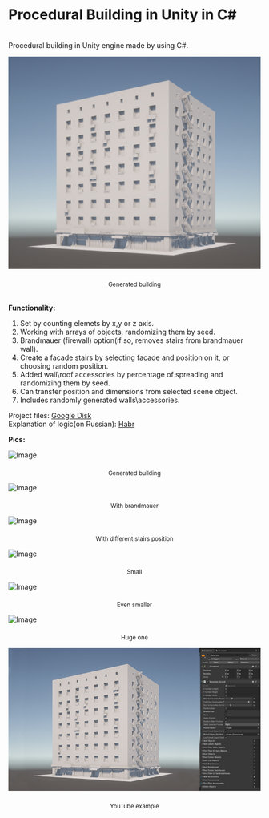 # Procedural Building in Unity in C#
<br> Procedural building in Unity engine made by using C#.
<br>

![Image](https://github.com/VladimirKobranov/ProceduralBuildingUnity/blob/main/Pics/Build_pic.png)
<p align="center">
<sub>Generated building </sub>
</p>

**<br> Functionality:**
1. Set by counting elemets by x,y or z axis. 
2. Working with arrays of objects, randomizing them by seed.
3. Brandmauer (firewall) option(if so, removes stairs from brandmauer wall).
4. Create a facade stairs by selecting facade and position on it, or choosing random position.
5. Added wall\roof accessories by percentage of spreading and randomizing them by seed.
6. Can transfer position and dimensions from selected scene object.
7. Includes randomly generated walls\accessories.

Project files: [Google Disk](https://drive.google.com/drive/folders/1WzkjoI9MMw9mzr7GbLCYx0iHBZpgvz2M?usp=sharing)</br>
Explanation of logic(on Russian): [Habr](https://habr.com/ru/post/679676/)</br>

**Pics:**</br>

![Image](https://github.com/VladimirKobranov/ProceduralBuildingUnity/blob/main/Pics/0_.jpg)
<p align="center">
<sub>Generated building </sub>
</p>

![Image](https://github.com/VladimirKobranov/ProceduralBuildingUnity/blob/main/Pics/0_1.jpg)
<p align="center">
<sub>With brandmauer</sub>
</p>

![Image](https://github.com/VladimirKobranov/ProceduralBuildingUnity/blob/main/Pics/0_2.jpg)
<p align="center">
<sub>With different stairs position </sub>
</p>

![Image](https://github.com/VladimirKobranov/ProceduralBuildingUnity/blob/main/Pics/0_3.jpg)
<p align="center">
<sub>Small </sub>
</p>

![Image](https://github.com/VladimirKobranov/ProceduralBuildingUnity/blob/main/Pics/0_4.jpg)
<p align="center">
<sub>Even smaller </sub>
</p>

![Image](https://github.com/VladimirKobranov/ProceduralBuildingUnity/blob/main/Pics/0_5.jpg)
<p align="center">
<sub>Huge one </sub>
</p>

[![YouTube](https://github.com/VladimirKobranov/ProceduralBuildingUnity/blob/main/Pics/thumb_.jpg)](http://www.youtube.com/watch?v=oi65X5LZ6Rc "YouTube")
<p align="center">
<sub>YouTube example</sub>
</p>
